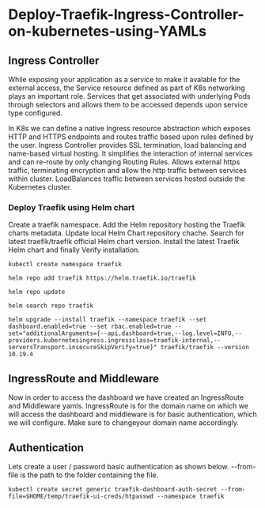 # Deploy-Traefik-Ingress-Controller-on-kubernetes-using-YAMLs
## Ingress Controller
While exposing your application as a service to make it avalable for the external access, the Service resource defined as part of K8s networking plays an important role. Services that get associated with underlying Pods through selectors and allows them to be accessed depends upon service type configured.

In K8s we can define a native Ingress resource abstraction which exposes HTTP and HTTPS endpoints and routes traffic based upon rules defined by the user. Ingress Controller provides SSL termination, load balancing and name-based virtual hosting. It simplifies the interaction of internal services and can re-route by only changing Routing Rules. Allows external https traffic, terminating encryption and allow the http traffic between services within cluster. LoadBalances traffic between services hosted outside the Kubernetes cluster.

### Deploy Traefik using Helm chart
Create a traefik namespace. Add the Helm repository hosting the Traefik charts metadata. Update local Helm Chart repository chache. Search for latest traefik/traefik official Helm chart version. Install the latest Traefik Helm chart and finally Verify installation.

```
kubectl create namespace traefik
```
```
helm repo add traefik https://helm.traefik.io/traefik 
```
```
helm repo update
```
```
helm search repo traefik 
```
``` 
helm upgrade --install traefik --namespace traefik --set dashboard.enabled=true --set rbac.enabled=true --set="additionalArguments={--api.dashboard=true,--log.level=INFO,--providers.kubernetesingress.ingressclass=traefik-internal,--serversTransport.insecureSkipVerify=true}" traefik/traefik --version 10.19.4
```

## IngressRoute and Middleware

Now in order to access the dashboard we have created an IngressRoute and Middleware yamls. IngressRoute is for the domain name on which we will access the dashboard and middleware is for basic authentication, which we will configure. Make sure to changeyour domain name accordingly.

## Authentication

Lets create a user / password basic authentication as shown below. --from-file is the path to the folder containing the file.
```
kubectl create secret generic traefik-dashboard-auth-secret --from-file=$HOME/temp/traefik-ui-creds/htpasswd --namespace traefik
```

